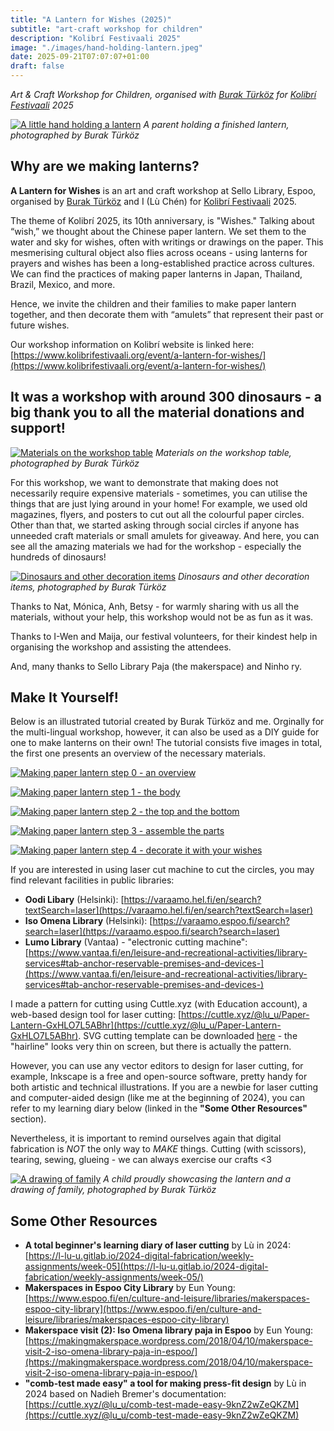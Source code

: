 ```yaml
---
title: "A Lantern for Wishes (2025)"
subtitle: "art-craft workshop for children"
description: "Kolibrí Festivaali 2025"
image: "./images/hand-holding-lantern.jpeg"
date: 2025-09-21T07:07:07+01:00
draft: false
---
```


*Art & Craft Workshop for Children, organised with [Burak Türköz](https://burakturkoz.gitlab.io/design-portfolio/) for [Kolibrí Festivaali](https://www.kolibrifestivaali.org/) 2025*

[![A little hand holding a lantern](./images/hand-holding-lantern.jpeg)](./images/hand-holding-lantern.jpeg)
*A parent holding a finished lantern, photographed by Burak Türköz*

## Why are we making lanterns?

**A Lantern for Wishes** is an art and craft workshop at Sello Library, Espoo, organised by [Burak Türköz](https://burakturkoz.gitlab.io/design-portfolio/) and I (Lù Chén) for [Kolibrí Festivaali](https://www.kolibrifestivaali.org/) 2025.

The theme of Kolibrí 2025, its 10th anniversary, is "Wishes." Talking about “wish,” we thought about the Chinese paper lantern. We set them to the water and sky for wishes, often with writings or drawings on the paper. This mesmerising cultural object also flies across oceans - using lanterns for prayers and wishes has been a long-established practice across cultures. We can find the practices of making paper lanterns in Japan, Thailand, Brazil, Mexico, and more.

Hence, we invite the children and their families to make paper lantern together, and then decorate them with “amulets” that represent their past or future wishes. 

Our workshop information on Kolibrí website is linked here: [https://www.kolibrifestivaali.org/event/a-lantern-for-wishes/](https://www.kolibrifestivaali.org/event/a-lantern-for-wishes/)

## It was a workshop with around 300 dinosaurs - a big thank you to all the material donations and support!

[![Materials on the workshop table](./images/materials.jpeg)](./images/materials.jpeg)
*Materials on the workshop table, photographed by Burak Türköz*

For this workshop, we want to demonstrate that making does not necessarily require expensive materials - sometimes, you can utilise the things that are just lying around in your home! For example, we used old magazines, flyers, and posters to cut out all the colourful paper circles. Other than that, we started asking through social circles if anyone has unneeded craft materials or small amulets for giveaway. And here, you can see all the amazing materials we had for the workshop - especially the hundreds of dinosaurs!

[![Dinosaurs and other decoration items](./images/dinosaurs.jpeg)](./images/dinosaurs.jpeg)
*Dinosaurs and other decoration items, photographed by Burak Türköz*

Thanks to Nat, Mónica, Anh, Betsy - for warmly sharing with us all the materials, without your help, this workshop would not be as fun as it was.

Thanks to I-Wen and Maija, our festival volunteers, for their kindest help in organising the workshop and assisting the attendees.

And, many thanks to Sello Library Paja (the makerspace) and Ninho ry.

## Make It Yourself!

Below is an illustrated tutorial created by Burak Türköz and me. Orginally for the multi-lingual workshop, however, it can also be used as a DIY guide for one to make lanterns on their own! The tutorial consists five images in total, the first one presents an overview of the necessary materials.

[![Making paper lantern step 0 - an overview](./images/0-instructions.jpg)](./images/0-instructions.jpg)

[![Making paper lantern step 1 - the body](./images/1-instructions.jpg)](./images/1-instructions.jpg)

[![Making paper lantern step 2 - the top and the bottom](./images/2-instructions.jpg)](./images/2-instructions.jpg)

[![Making paper lantern step 3 - assemble the parts](./images/3-instructions.jpg)](./images/3-instructions.jpg)

[![Making paper lantern step 4 - decorate it with your wishes](./images/4-instructions.jpg)](./images/4-instructions.jpg)


If you are interested in using laser cut machine to cut the circles, you may find relevant facilities in public libraries:
- **Oodi Libary** (Helsinki): [https://varaamo.hel.fi/en/search?textSearch=laser](https://varaamo.hel.fi/en/search?textSearch=laser)
- **Iso Omena Library** (Helsinki): [https://varaamo.espoo.fi/search?search=laser](https://varaamo.espoo.fi/search?search=laser)
- **Lumo Library** (Vantaa) - "electronic cutting machine": [https://www.vantaa.fi/en/leisure-and-recreational-activities/library-services#tab-anchor-reservable-premises-and-devices-](https://www.vantaa.fi/en/leisure-and-recreational-activities/library-services#tab-anchor-reservable-premises-and-devices-)

I made a pattern for cutting using Cuttle.xyz (with Education account), a web-based design tool for laser cutting: [https://cuttle.xyz/@lu_u/Paper-Lantern-GxHLO7L5ABhr](https://cuttle.xyz/@lu_u/Paper-Lantern-GxHLO7L5ABhr). SVG cutting template can be downloaded [here](./images/Paper-Lantern--Lantern-Component.svg) - the "hairline" looks very thin on screen, but there is actually the pattern.

However, you can use any vector editors to design for laser cutting, for example, Inkscape is a free and open-source software, pretty handy for both artistic and technical illustrations. If you are a newbie for laser cutting and computer-aided design (like me at the beginning of 2024), you can refer to my learning diary below (linked in the **"Some Other Resources"** section).

Nevertheless, it is important to remind ourselves again that digital fabrication is *NOT* the only way to *MAKE* things. Cutting (with scissors), tearing, sewing, glueing - we can always exercise our crafts <3

[![A drawing of family](./images/lantern-family-drawing.jpeg)](./images/lantern-family-drawing.jpeg)
*A child proudly showcasing the lantern and a drawing of family, photographed by Burak Türköz*

## Some Other Resources
- **A total beginner's learning diary of laser cutting** by Lù in 2024: [https://l-lu-u.gitlab.io/2024-digital-fabrication/weekly-assignments/week-05](https://l-lu-u.gitlab.io/2024-digital-fabrication/weekly-assignments/week-05/)
- **Makerspaces in Espoo City Library** by Eun Young: [https://www.espoo.fi/en/culture-and-leisure/libraries/makerspaces-espoo-city-library](https://www.espoo.fi/en/culture-and-leisure/libraries/makerspaces-espoo-city-library)
- **Makerspace visit (2): Iso Omena library paja in Espoo** by Eun Young: [https://makingmakerspace.wordpress.com/2018/04/10/makerspace-visit-2-iso-omena-library-paja-in-espoo/](https://makingmakerspace.wordpress.com/2018/04/10/makerspace-visit-2-iso-omena-library-paja-in-espoo/)
- **"comb-test made easy" a tool for making press-fit design** by Lù in 2024 based on Nadieh Bremer's documentation: [https://cuttle.xyz/@lu_u/comb-test-made-easy-9knZ2wZeQKZM](https://cuttle.xyz/@lu_u/comb-test-made-easy-9knZ2wZeQKZM)